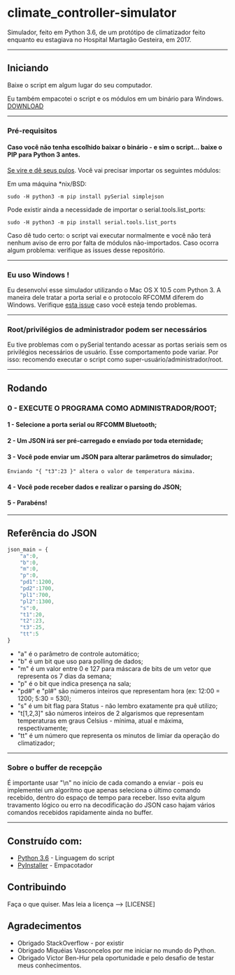 # climate_controller-simulator

Simulador, feito em Python 3.6, de um protótipo de climatizador feito enquanto eu estagiava no Hospital Martagão Gesteira, em 2017.

--------------------------------

## Iniciando

Baixe o script em algum lugar do seu computador.

Eu também empacotei o script e os módulos em um binário para Windows. [DOWNLOAD](https://github.com/requeijaum/climate_controller-simulator/blob/master/climate_controller-simulator-win32-bin.zip)

---------------------------

### Pré-requisitos

#### Caso você não tenha escolhido baixar o binário - e sim o script... baixe o PIP para Python 3 antes. 

[Se vire e dê seus pulos](https://pip.pypa.io/en/stable/installing/).
Você vai precisar importar os seguintes módulos:

Em uma máquina *nix/BSD:

```
sudo -H python3 -m pip install pySerial simplejson 
```

Pode existir ainda a necessidade de importar o serial.tools.list_ports:

```
sudo -H python3 -m pip install serial.tools.list_ports
```


Caso dê tudo certo: o script vai executar normalmente e você não terá nenhum aviso de erro por falta de módulos não-importados.
Caso ocorra algum problema: verifique as issues desse repositório. 


--------------------------

### Eu uso Windows !

Eu desenvolvi esse simulador utilizando o Mac OS X 10.5 com Python 3. A maneira dele tratar a porta serial e o protocolo RFCOMM diferem do Windows. Verifique [esta issue](https://github.com/requeijaum/climate_controller-simulator/issues/1) caso você esteja tendo problemas.

--------------------------

### Root/privilégios de administrador podem ser necessários

Eu tive problemas com o pySerial tentando acessar as portas seriais sem os privilégios necessários de usuário. Esse comportamento pode variar. Por isso: recomendo executar o script como super-usuário/administrador/root.

---------------------------

## Rodando

### 0 - EXECUTE O PROGRAMA COMO ADMINISTRADOR/ROOT;
#### 1 - Selecione a porta serial ou RFCOMM Bluetooth;
#### 2 - Um JSON irá ser pré-carregado e enviado por toda eternidade;
#### 3 - Você pode enviar um JSON para alterar parâmetros do simulador;

```
Enviando "{ "t3":23 }" altera o valor de temperatura máxima.

```
#### 4 - Você pode receber dados e realizar o parsing do JSON;
#### 5 - Parabéns!

--------------------------------
## Referência do JSON

```javascript
json_main = {
	"a":0, 
	"b":0, 
	"m":0, 
	"p":0, 
	"pd1":1200, 
	"pd2":1700, 
	"pl1":700, 
	"pl2":1300, 
	"s":0, 
	"t1":20, 
	"t2":23, 
	"t3":25, 
	"tt":5 
}
```

* "a" é o parâmetro de controle automático;
* "b" é um bit que uso para polling de dados;
* "m" é um valor entre 0 e 127 para máscara de bits de um vetor que representa os 7 dias da semana;
* "p" é o bit que indica presença na sala;
* "pd#" e "pl#" são números inteiros que representam hora (ex: 12:00 = 1200; 5:30 = 530);
* "s" é um bit flag para Status - não lembro exatamente pra quê utilizo;
* "t[1,2,3]" são números inteiros de 2 algarismos que representam temperaturas em graus Celsius - mínima, atual e máxima, respectivamente;
* "tt" é um número que representa os minutos de limiar da operação do climatizador;

------

### Sobre o buffer de recepção

É importante usar "\n" no início de cada comando a enviar - pois eu implementei um algoritmo que apenas seleciona o último comando recebido, dentro do espaço de tempo para receber. Isso evita algum travamento lógico ou erro na decodificação do JSON caso hajam vários comandos recebidos rapidamente ainda no buffer.

---------------------


## Construído com:

* [Python 3.6](https://docs.python.org/3/) - Linguagem do script
* [PyInstaller](http://www.pyinstaller.org/documentation.html) - Empacotador


## Contribuindo

Faça o que quiser. Mas leia a licença --> [LICENSE]


## Agradecimentos

* Obrigado StackOverflow - por existir
* Obrigado Miquéias Vasconcelos por me iniciar no mundo do Python.
* Obrigado Victor Ben-Hur pela oportunidade e pelo desafio de testar meus conhecimentos.
